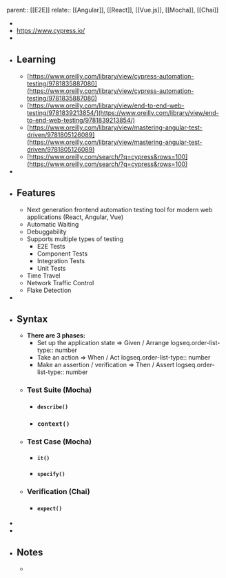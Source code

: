 parent::  [[E2E]]
relate:: [[Angular]], [[React]], [[Vue.js]], [[Mocha]], [[Chai]]

-
- https://www.cypress.io/
-
- ## Learning
	- [https://www.oreilly.com/library/view/cypress-automation-testing/9781835887080](https://www.oreilly.com/library/view/cypress-automation-testing/9781835887080)
	- [https://www.oreilly.com/library/view/end-to-end-web-testing/9781839213854/](https://www.oreilly.com/library/view/end-to-end-web-testing/9781839213854/)
	- [https://www.oreilly.com/library/view/mastering-angular-test-driven/9781805126089](https://www.oreilly.com/library/view/mastering-angular-test-driven/9781805126089)
	- [https://www.oreilly.com/search/?q=cypress&rows=100](https://www.oreilly.com/search/?q=cypress&rows=100)
-
- ## Features
	- Next generation frontend automation testing tool for modern web applications (React, Angular, Vue)
	- Automatic Waiting
	- Debuggability
	- Supports multiple types of testing
		- E2E Tests
		- Component Tests
		- Integration Tests
		- Unit Tests
	- Time Travel
	- Network Traffic Control
	- Flake Detection
-
- ## Syntax
	- **There are 3 phases:**
		- Set up the application state => Given / Arrange
		  logseq.order-list-type:: number
		- Take an action => When / Act
		  logseq.order-list-type:: number
		- Make an assertion / verification => Then / Assert
		  logseq.order-list-type:: number
	- ### Test Suite (Mocha)
		- #### `describe()`
		- ### `context()`
	- ### Test Case (Mocha)
		- #### `it()`
		- #### `specify()`
	- ### Verification (Chai)
		- #### `expect()`
-
-
- ## Notes
	-